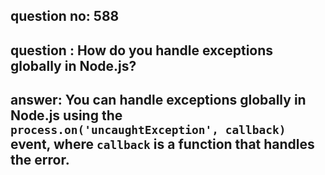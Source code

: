 
      
## question no: 588

## question : How do you handle exceptions globally in Node.js?

## answer: You can handle exceptions globally in Node.js using the `process.on('uncaughtException', callback)` event, where `callback` is a function that handles the error.
      